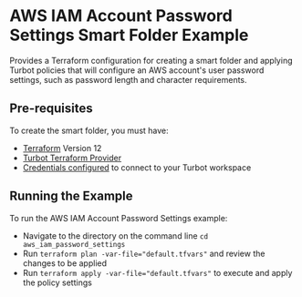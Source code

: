 # AWS IAM Account Password Settings Smart Folder Example

Provides a Terraform configuration for creating a smart folder and applying Turbot policies that will configure an AWS account's user password settings, such as password length and character requirements. 

## Pre-requisites

To create the smart folder, you must have:
- [Terraform](https://www.terraform.io) Version 12
- [Turbot Terraform Provider](https://turbot.com/v5/docs/reference/terraform)
- [Credentials configured](https://turbot.com/v5/docs/reference/cli/installation#setup-your-turbot-credentials) to connect to your Turbot workspace

## Running the Example

To run the AWS IAM Account Password Settings example:
- Navigate to the directory on the command line `cd aws_iam_password_settings`
- Run `terraform plan -var-file="default.tfvars"` and review the changes to be applied
- Run `terraform apply -var-file="default.tfvars"` to execute and apply the policy settings
